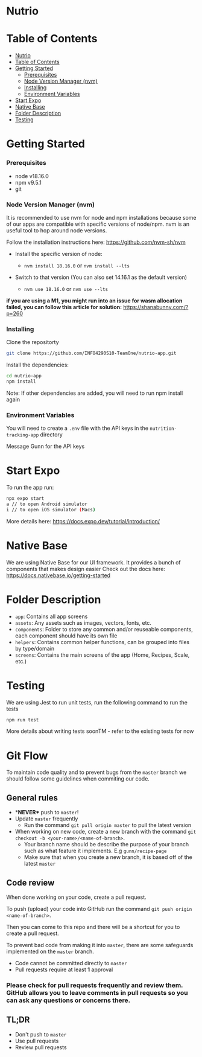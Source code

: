 # Nutrio

# Table of Contents

- [Nutrio](#nutrio)
- [Table of Contents](#table-of-contents)
- [Getting Started](#getting-started)
  - [Prerequisites](#prerequisites)
  - [Node Version Manager (nvm)](#node-version-manager-nvm)
  - [Installing](#installing)
  - [Environment Variables](#environment-variables)
- [Start Expo](#start-expo)
- [Native Base](#native-base)
- [Folder Description](#folder-description)
- [Testing](#testing)

# Getting Started

### Prerequisites

- node v18.16.0
- npm v9.5.1
- git

### Node Version Manager (nvm)

It is recommended to use nvm for node and npm installations because some of our apps are compatible with specific versions of node/npm. nvm is an useful tool to hop around node versions.

Follow the installation instructions here: https://github.com/nvm-sh/nvm

- Install the specific version of node:

  - `nvm install 18.16.0` or `nvm install --lts`

- Switch to that version (You can also set 14.16.1 as the default version)
  - `nvm use 18.16.0` or `nvm use --lts`

**if you are using a M1, you might run into an issue for wasm allocation failed, you can follow this article for solution:** https://shanabunny.com/?p=260

### Installing

Clone the repositorty

```sh
git clone https://github.com/INFO4290S10-TeamOne/nutrio-app.git
```

Install the dependencies:

```sh
cd nutrio-app
npm install
```

Note: If other dependencies are added, you will need to run npm install again

### Environment Variables

You will need to create a `.env` file with the API keys in the `nutrition-tracking-app` directory

Message Gunn for the API keys

# Start Expo

To run the app run:

```sh
npx expo start
a // to open Android simulator
i // to open iOS simulator (Macs)
```

More details here: https://docs.expo.dev/tutorial/introduction/

# Native Base

We are using Native Base for our UI framework. It provides a bunch of components that makes design easier
Check out the docs here: https://docs.nativebase.io/getting-started

# Folder Description

- `app`: Contains all app screens
- `assets`: Any assets such as images, vectors, fonts, etc.
- `components`: Folder to store any common and/or reuseable components, each component should have its own file
- `helpers`: Contains common helper functions, can be grouped into files by type/domain
- `screens`: Contains the main screens of the app (Home, Recipes, Scale, etc.)

# Testing

We are using Jest to run unit tests, run the following command to run the tests

```bash
npm run test
```

More details about writing tests soonTM - refer to the existing tests for now

# Git Flow

To maintain code quality and to prevent bugs from the `master` branch we should follow some guidelines when commiting our code.

## General rules

- \***NEVER\*** push to `master`!
- Update `master` frequently
  - Run the command `git pull origin master` to pull the latest version
- When working on new code, create a new branch with the command `git checkout -b <your-name>/<name-of-branch>`.
  - Your branch name should be describe the purpose of your branch such as what feature it implements. E.g `gunn/recipe-page`
  - Make sure that when you create a new branch, it is based off of the latest `master`

## Code review
When done working on your code, create a pull request.

To push (upload) your code into GitHub run the command `git push origin <name-of-branch>`.

Then you can come to this repo and there will be a shortcut for you to create a pull request.

To prevent bad code from making it into `master`, there are some safeguards implemented on the `master` branch.
- Code cannot be committed directly to `master`
- Pull requests require at least **1** approval

### **Please check for pull requests frequently and review them. GitHub allows you to leave comments in pull requests so you can ask any questions or concerns there.**

## TL;DR
- Don't push to `master`
- Use pull requests
- Review pull requests
